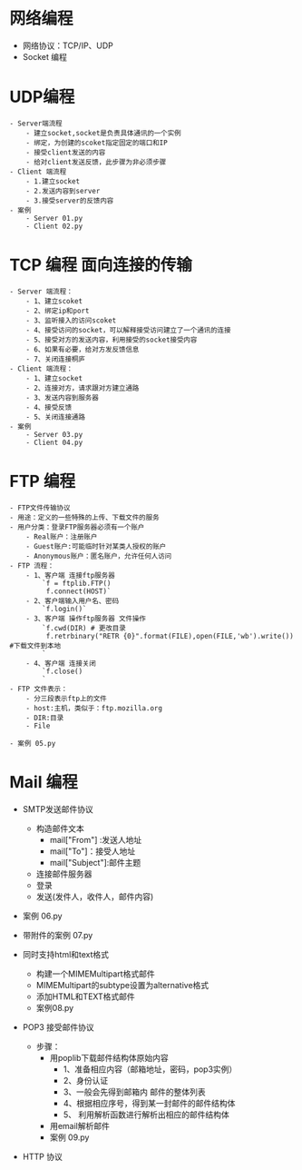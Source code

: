 # 网络编程
- 网络协议：TCP/IP、UDP
- Socket 编程
# UDP编程
    - Server端流程
        - 建立socket,socket是负责具体通讯的一个实例
        - 绑定，为创建的scoket指定固定的端口和IP
        - 接受client发送的内容
        - 给对client发送反馈，此步骤为非必须步骤
    - Client 端流程
        - 1.建立socket
        - 2.发送内容到server
        - 3.接受server的反馈内容
    - 案例
        - Server 01.py
        - Client 02.py
# TCP 编程 面向连接的传输
    - Server 端流程：
        - 1、建立scoket
        - 2、绑定ip和port
        - 3、监听接入的访问scoket
        - 4、接受访问的socket，可以解释接受访问建立了一个通讯的连接
        - 5、接受对方的发送内容，利用接受的socket接受内容
        - 6、如果有必要，给对方发反馈信息
        - 7、关闭连接桐庐
    - Client 端流程：
        - 1、建立socket
        - 2、连接对方，请求跟对方建立通路
        - 3、发送内容到服务器
        - 4、接受反馈
        - 5、关闭连接通路
    - 案例
        - Server 03.py
        - Client 04.py
# FTP 编程
    - FTP文件传输协议
    - 用途：定义的一些特殊的上传、下载文件的服务
    - 用户分类：登录FTP服务器必须有一个账户
        - Real账户：注册账户
        - Guest账户:可能临时针对某类人授权的账户
        - Anonymous账户：匿名账户，允许任何人访问
    - FTP 流程：
        - 1、客户端 连接ftp服务器
            `f = ftplib.FTP()
             f.connect(HOST)`
        - 2、客户端输入用户名、密码
            `f.login()`
        - 3、客户端 操作ftp服务器 文件操作
            `f.cwd(DIR) # 更改目录
             f.retrbinary("RETR {0}".format(FILE),open(FILE,'wb').write())  #下载文件到本地
            `
        - 4、客户端 连接关闭
            `f.close()
            `
    - FTP 文件表示：
        - 分三段表示ftp上的文件
        - host:主机，类似于：ftp.mozilla.org
        - DIR:目录
        - File

    - 案例 05.py

# Mail 编程
- SMTP发送邮件协议
    - 构造邮件文本
        - mail["From"] :发送人地址
        - mail["To"]：接受人地址
        - mail["Subject"]:邮件主题
    - 连接邮件服务器
    - 登录
    - 发送(发件人，收件人，邮件内容)
- 案例 06.py
- 带附件的案例 07.py
- 同时支持html和text格式
    - 构建一个MIMEMultipart格式邮件
    - MIMEMultipart的subtype设置为alternative格式
    - 添加HTML和TEXT格式邮件
    - 案例08.py 

- POP3 接受邮件协议
    - 步骤：
        - 用poplib下载邮件结构体原始内容
            - 1、准备相应内容（邮箱地址，密码，pop3实例）
            - 2、身份认证
            - 3、一般会先得到邮箱内 邮件的整体列表
            - 4、根据相应序号，得到某一封邮件的邮件结构体
            - 5、 利用解析函数进行解析出相应的邮件结构体
        - 用email解析邮件
        - 案例 09.py
- HTTP 协议
